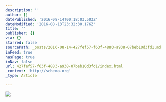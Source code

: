```yaml
---
description: ''
author: []
datePublished: '2016-08-14T00:18:03.503Z'
dateModified: '2016-08-13T23:32:30.176Z'
title: ''
publisher: {}
via: {}
starred: false
sourcePath: _posts/2016-08-14-427fef57-f63f-4883-a938-07beb10d3fd1.md
inFeed: true
hasPage: true
inNav: false
url: 427fef57-f63f-4883-a938-07beb10d3fd1/index.html
_context: 'http://schema.org'
_type: Article

---
```

![](https://the-grid-user-content.s3-us-west-2.amazonaws.com/fe57a224-8ae9-4ad8-be91-e7ff48cdb1e9.jpg)